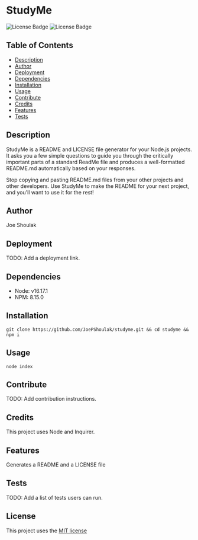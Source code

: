 # StudyMe
![License Badge](https://img.shields.io/github/license/joepshoulak/studyme) ![License Badge](https://img.shields.io/github/last-commit/joepshoulak/studyme)

## Table of Contents
- [Description](#description)
- [Author](#author)
- [Deployment](#deployment)
- [Dependencies](#dependencies)
- [Installation](#installation)
- [Usage](#usage)
- [Contribute](#contribute)
- [Credits](#credits)
- [Features](#features)
- [Tests](#tests)

## Description
StudyMe is a README and LICENSE file generator for your Node.js projects. It asks you a few simple questions to guide you through the critically important parts of a standard ReadMe file and produces a well-formatted README.md automatically based on your responses.

Stop copying and pasting README.md files from your other projects and other developers. Use StudyMe to make the README for your next project, and you'll want to use it for the rest!

## Author
Joe Shoulak

## Deployment
TODO: Add a deployment link.

## Dependencies
- Node: v16.17.1
- NPM: 8.15.0

## Installation
`git clone https://github.com/JoePShoulak/studyme.git && cd studyme && npm i`

## Usage
`node index`

## Contribute
TODO: Add contribution instructions.

## Credits
This project uses Node and Inquirer.

## Features
Generates a README and a LICENSE file

## Tests
TODO: Add a list of tests users can run.

## License
This project uses the [MIT license](https://choosealicense.com/licenses/mit/)
